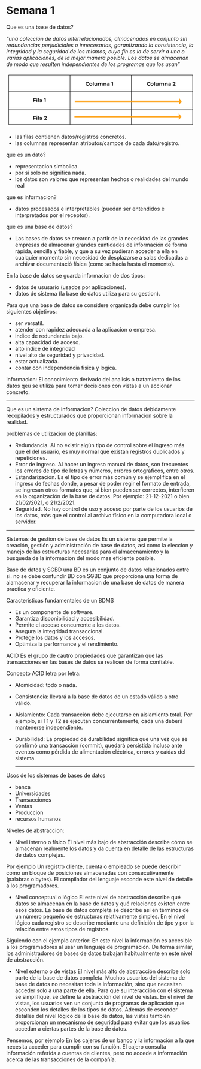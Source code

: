 # Semana 1

Que es una base de datos?

*"una colección de datos interrelacionados, almacenados en conjunto sin
redundancias perjudiciales o innecesarias, garantizando la consistencia, la integridad y la seguridad de los mismos; cuyo fin es la de servir a una o varias aplicaciones, de la mejor manera posible. Los datos se almacenan de modo que resulten independientes de los programas que los usan”*

![1](https://github.com/zahiraanalia6/Administracion-de-Base-de-Datos/blob/main/img/1.png "1")

* las filas contienen datos/registros concretos.
* las columnas representan atributos/campos de cada dato/registro.

que es un dato?
* representacion simbolica.
* por si solo no significa nada.
* los datos son valores que representan hechos o realidades del mundo real

que es informacion?
* datos procesados e interpretables (puedan ser entendidos e interpretados por el receptor).

que es una base de datos?
* Las bases de datos se crearon a partir de la necesidad de las grandes empresas de almacenar grandes cantidades de información de forma rápida, sencilla y fiable, y que a su vez pudieran acceder a ella en cualquier momento sin necesidad de desplazarse a salas dedicadas a archivar documentació física (como se hacía hasta el momento). 

En la base de datos se guarda informacion de dos tipos:
* datos de ususario (usados por aplicaciones).
* datos de sistema (la base de datos utiliza para su gestion).

Para que una base de datos se considere organizada debe cumplir los siguientes objetivos:
* ser versatil.
* atender con rapidez adecuada a la aplicacion o empresa.
* indice de redundancia bajo.
* alta capacidad de acceso.
* alto indice de integridad
* nivel alto de seguridad y privacidad.
* estar actualizada.
* contar con independencia fisica y logica.

informacion:
El conocimiento derivado del analisis o tratamiento de los datos qeu se utiliza para tomar decisiones con vistas a un accionar concreto.

***

Que es un sistema de informacion?
Coleccion de datos debidamente recopilados y estructurados que proporcionan informacion sobre la realidad.

problemas de utilizacion de planillas:
* Redundancia. Al no existir algún tipo de control sobre el ingreso más que el del usuario, es muy normal que existan registros duplicados y repeticiones. 
* Error de ingreso. Al hacer un ingreso manual de datos, son frecuentes los errores de tipo de letras y números, errores ortográficos, entre otros. 
* Estandarización. Es el tipo de error más común y se ejemplifica en el ingreso de fechas donde, a pesar de poder regir el formato de entrada, se ingresan otros formatos que, si bien pueden ser correctos, interfieren en la organización de la base de datos. Por ejemplo: 21-12-2021 o bien 21/02/2021, o 21/2/2021.
* Seguridad. No hay control de uso y acceso por parte de los usuarios de los datos, más que el control al archivo físico en la computadora local o servidor.

***

Sistemas de gestion de base de datos
Es un sistema que permite la creación, gestión y administración de base de datos, asi como la eleccion y manejo de las estructuras necesarias para el almacenamiento y la busqueda de la informacion del modo mas eficiente posible.

Base de datos y SGBD
una BD es un conjunto de datos relacionados entre si. no se debe confundir BD con SGBD que proporciona una forma de alamacenar y recuperar la informacion de una base de datos de manera practica y eficiente.

Caracteristicas fundamentales de un BDMS
* Es un componente de software. 
* Garantiza disponibilidad y accesibilidad. 
* Permite el acceso concurrente a los datos. 
* Asegura la integridad transaccional.
* Protege los datos y los accesos. 
* Optimiza la performance y el rendimiento.

ACID 
Es el grupo de cautro propiedades que garantizan que las transacciones en las bases de datos se realicen de forma confiable.

Concepto ACID letra por letra:
* Atomicidad: todo o nada.
* Consistencia: llevará a la base de datos de un estado válido a otro válido.
* Aislamiento: Cada transacción debe ejecutarse en aislamiento total. Por ejemplo, si T1 y T2 se ejecutan concurrentemente, cada una deberá mantenerse independiente.
* Durabilidad:  La propiedad de durabilidad significa que una vez que se confirmó una transacción (commit), quedará persistida incluso ante eventos como pérdida de alimentación eléctrica, errores y caídas del sistema.

  ***

Usos de los sistemas de bases de datos
* banca
* Universidades
* Transacciones
* Ventas
* Produccion
* recursos humanos

Niveles de abstraccion:
* Nivel interno o físico
El nivel más bajo de abstracción describe cómo se almacenan realmente los datos y da cuenta en detalle de las estructuras de datos complejas. 

Por ejemplo
Un registro cliente, cuenta o empleado se puede describir como un bloque de posiciones almacenadas con consecutivamente (palabras o bytes). El compilador del lenguaje esconde este nivel de detalle a los programadores.

* Nivel conceptual o lógico
El este nivel de abstracción describe qué datos se almacenan en la base de datos y qué relaciones existen entre esos datos. La base de datos completa se describe así en términos de un número pequeño de estructuras relativamente simples. En el nivel lógico cada registro se describe mediante una definición de tipo y por la relación entre estos tipos de registros. 

Siguiendo con el ejemplo anterior:
En este nivel la información es accesible a los programadores al usar un lenguaje de programación. De forma similar, los administradores de bases de datos trabajan habitualmente en este nivel de abstracción.

* Nivel externo o de vistas
El nivel más alto de abstracción describe solo parte de la base de datos completa. Muchos usuarios del sistema de base de datos no necesitan toda la información, sino que necesitan acceder solo a una parte de ella. Para que su interacción con el sistema se simplifique, se define la abstracción del nivel de vistas. En el nivel de vistas, los usuarios ven un conjunto de programas de aplicación que esconden los detalles de los tipos de datos. Además de esconder detalles del nivel lógico de la base de datos, las vistas también proporcionan un mecanismo de seguridad para evitar que los usuarios accedan a ciertas partes de la base de datos. 

Pensemos, por ejemplo
En los cajeros de un banco y la información a la que necesita acceder para cumplir con su función. El cajero consulta información referida a cuentas de clientes, pero no accede a información acerca de las transacciones de la compañía.
